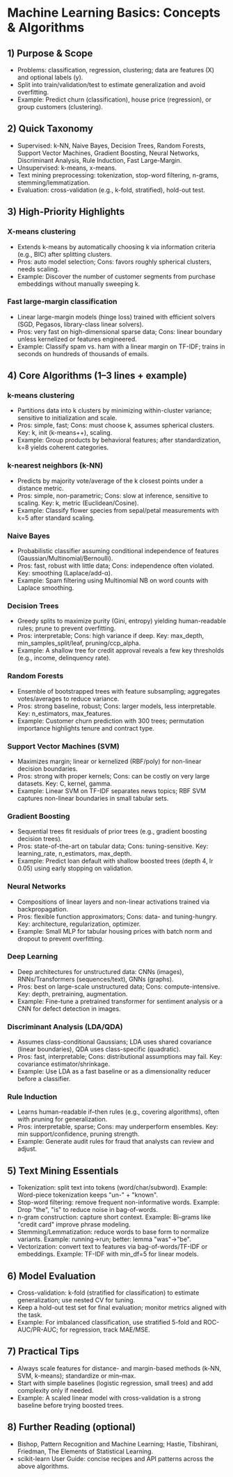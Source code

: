# Machine Learning Basics: Concepts & Algorithms

## 1) Purpose & Scope

- Problems: classification, regression, clustering; data are features (X) and optional labels (y).
- Split into train/validation/test to estimate generalization and avoid overfitting.
- Example: Predict churn (classification), house price (regression), or group customers (clustering).

## 2) Quick Taxonomy

- Supervised: k-NN, Naive Bayes, Decision Trees, Random Forests, Support Vector Machines, Gradient Boosting, Neural Networks, Discriminant Analysis, Rule Induction, Fast Large-Margin.
- Unsupervised: k-means, x-means.
- Text mining preprocessing: tokenization, stop-word filtering, n-grams, stemming/lemmatization.
- Evaluation: cross-validation (e.g., k-fold, stratified), hold-out test.

## 3) High-Priority Highlights

### X-means clustering

- Extends k-means by automatically choosing k via information criteria (e.g., BIC) after splitting clusters.
- Pros: auto model selection; Cons: favors roughly spherical clusters, needs scaling.
- Example: Discover the number of customer segments from purchase embeddings without manually sweeping k.

### Fast large-margin classification

- Linear large-margin models (hinge loss) trained with efficient solvers (SGD, Pegasos, library-class linear solvers).
- Pros: very fast on high-dimensional sparse data; Cons: linear boundary unless kernelized or features engineered.
- Example: Classify spam vs. ham with a linear margin on TF-IDF; trains in seconds on hundreds of thousands of emails.

## 4) Core Algorithms (1–3 lines + example)

### k-means clustering

- Partitions data into k clusters by minimizing within-cluster variance; sensitive to initialization and scale.
- Pros: simple, fast; Cons: must choose k, assumes spherical clusters. Key: k, init (k-means++), scaling.
- Example: Group products by behavioral features; after standardization, k=8 yields coherent categories.

### k-nearest neighbors (k-NN)

- Predicts by majority vote/average of the k closest points under a distance metric.
- Pros: simple, non-parametric; Cons: slow at inference, sensitive to scaling. Key: k, metric (Euclidean/Cosine).
- Example: Classify flower species from sepal/petal measurements with k=5 after standard scaling.

### Naive Bayes

- Probabilistic classifier assuming conditional independence of features (Gaussian/Multinomial/Bernoulli).
- Pros: fast, robust with little data; Cons: independence often violated. Key: smoothing (Laplace/add-α).
- Example: Spam filtering using Multinomial NB on word counts with Laplace smoothing.

### Decision Trees

- Greedy splits to maximize purity (Gini, entropy) yielding human-readable rules; prune to prevent overfitting.
- Pros: interpretable; Cons: high variance if deep. Key: max_depth, min_samples_split/leaf, pruning/ccp_alpha.
- Example: A shallow tree for credit approval reveals a few key thresholds (e.g., income, delinquency rate).

### Random Forests

- Ensemble of bootstrapped trees with feature subsampling; aggregates votes/averages to reduce variance.
- Pros: strong baseline, robust; Cons: larger models, less interpretable. Key: n_estimators, max_features.
- Example: Customer churn prediction with 300 trees; permutation importance highlights tenure and contract type.

### Support Vector Machines (SVM)

- Maximizes margin; linear or kernelized (RBF/poly) for non-linear decision boundaries.
- Pros: strong with proper kernels; Cons: can be costly on very large datasets. Key: C, kernel, gamma.
- Example: Linear SVM on TF-IDF separates news topics; RBF SVM captures non-linear boundaries in small tabular sets.

### Gradient Boosting

- Sequential trees fit residuals of prior trees (e.g., gradient boosting decision trees).
- Pros: state-of-the-art on tabular data; Cons: tuning-sensitive. Key: learning_rate, n_estimators, max_depth.
- Example: Predict loan default with shallow boosted trees (depth 4, lr 0.05) using early stopping on validation.

### Neural Networks

- Compositions of linear layers and non-linear activations trained via backpropagation.
- Pros: flexible function approximators; Cons: data- and tuning-hungry. Key: architecture, regularization, optimizer.
- Example: Small MLP for tabular housing prices with batch norm and dropout to prevent overfitting.

### Deep Learning

- Deep architectures for unstructured data: CNNs (images), RNNs/Transformers (sequences/text), GNNs (graphs).
- Pros: best on large-scale unstructured data; Cons: compute-intensive. Key: depth, pretraining, augmentation.
- Example: Fine-tune a pretrained transformer for sentiment analysis or a CNN for defect detection in images.

### Discriminant Analysis (LDA/QDA)

- Assumes class-conditional Gaussians; LDA uses shared covariance (linear boundaries), QDA uses class-specific (quadratic).
- Pros: fast, interpretable; Cons: distributional assumptions may fail. Key: covariance estimator/shrinkage.
- Example: Use LDA as a fast baseline or as a dimensionality reducer before a classifier.

### Rule Induction

- Learns human-readable if–then rules (e.g., covering algorithms), often with pruning for generalization.
- Pros: interpretable, sparse; Cons: may underperform ensembles. Key: min support/confidence, pruning strength.
- Example: Generate audit rules for fraud that analysts can review and adjust.

## 5) Text Mining Essentials

- Tokenization: split text into tokens (word/char/subword). Example: Word-piece tokenization keeps "un-" + "known".
- Stop-word filtering: remove frequent non-informative words. Example: Drop "the", "is" to reduce noise in bag-of-words.
- n-gram construction: capture short context. Example: Bi-grams like "credit card" improve phrase modeling.
- Stemming/Lemmatization: reduce words to base form to normalize variants. Example: running→run; better: lemma "was"→"be".
- Vectorization: convert text to features via bag-of-words/TF-IDF or embeddings. Example: TF-IDF with min_df=5 for linear models.

## 6) Model Evaluation

- Cross-validation: k-fold (stratified for classification) to estimate generalization; use nested CV for tuning.
- Keep a hold-out test set for final evaluation; monitor metrics aligned with the task.
- Example: For imbalanced classification, use stratified 5-fold and ROC-AUC/PR-AUC; for regression, track MAE/MSE.

## 7) Practical Tips

- Always scale features for distance- and margin-based methods (k-NN, SVM, k-means); standardize or min–max.
- Start with simple baselines (logistic regression, small trees) and add complexity only if needed.
- Example: A scaled linear model with cross-validation is a strong baseline before trying boosted trees.

## 8) Further Reading (optional)

- Bishop, Pattern Recognition and Machine Learning; Hastie, Tibshirani, Friedman, The Elements of Statistical Learning.
- scikit-learn User Guide: concise recipes and API patterns across the above algorithms.
